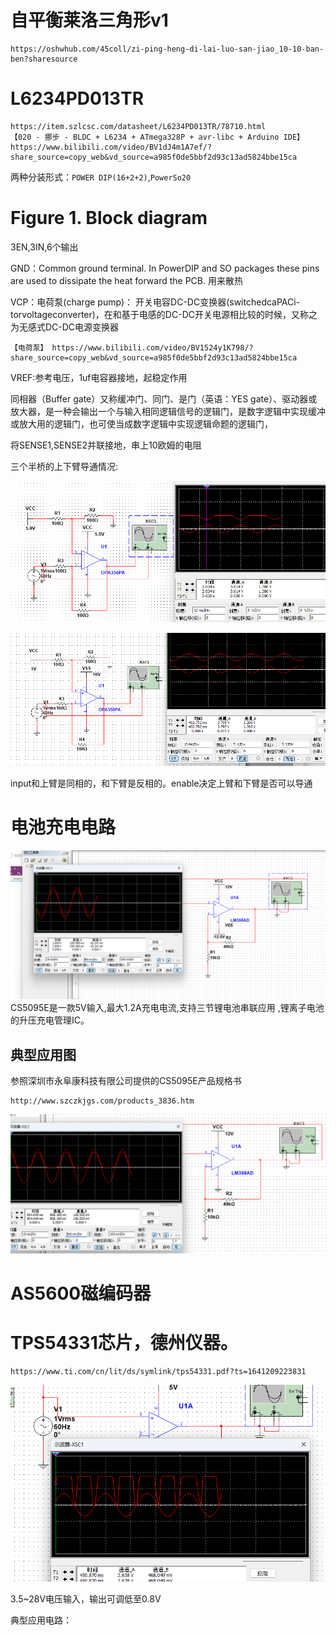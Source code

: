 # 自平衡莱洛三角形v1
    https://oshwhub.com/45coll/zi-ping-heng-di-lai-luo-san-jiao_10-10-ban-ben?sharesource

# L6234PD013TR

    https://item.szlcsc.com/datasheet/L6234PD013TR/78710.html
    【020 - 挪步 - BLDC + L6234 + ATmega328P + avr-libc + Arduino IDE】 https://www.bilibili.com/video/BV1dJ4m1A7ef/?share_source=copy_web&vd_source=a985f0de5bbf2d93c13ad5824bbe15ca

两种分装形式：`POWER DIP(16+2+2)`,`PowerSo20`

# Figure 1. Block diagram

3EN,3IN,6个输出

GND：Common ground terminal. In PowerDIP and SO packages 
these pins are used to dissipate the heat forward the PCB. 
用来散热

VCP：电荷泵(charge pump)：
开关电容DC-DC变换器(switchedcaPACi-torvoltageconverter)，在和基于电感的DC-DC开关电源相比较的时候，又称之为无感式DC-DC电源变换器

    【电荷泵】 https://www.bilibili.com/video/BV1524y1K798/?share_source=copy_web&vd_source=a985f0de5bbf2d93c13ad5824bbe15ca

VREF:参考电压，1uf电容器接地，起稳定作用

同相器（Buffer gate）又称缓冲门、同门、是门（英语：YES gate）、驱动器或放大器，是一种会输出一个与输入相同逻辑信号的逻辑门，是数字逻辑中实现缓冲或放大用的逻辑门，也可使当成数字逻辑中实现逻辑命题的逻辑门，

将SENSE1,SENSE2并联接地，串上10欧姆的电阻


三个半桥的上下臂导通情况:

![](/picture/11/img_4.png)

![](/picture/11/img_5.png)

input和上臂是同相的，和下臂是反相的。enable决定上臂和下臂是否可以导通

# 电池充电电路
![](/picture/11/img_1.png)
CS5095E是一款5V输入,最大1.2A充电电流,支持三节锂电池串联应用 ,锂离子电池的升压充电管理IC。

## 典型应用图
参照深圳市永阜康科技有限公司提供的CS5095E产品规格书

    http://www.szczkjgs.com/products_3836.htm

![](/picture/11/img_2.png)

# AS5600磁编码器

# TPS54331芯片，德州仪器。

    https://www.ti.com/cn/lit/ds/symlink/tps54331.pdf?ts=1641209223831

![](/picture/11/img_3.png)

3.5~28V电压输入，输出可调低至0.8V

典型应用电路：
